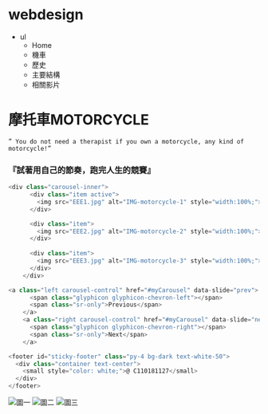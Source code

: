 # webdesign  
* ul  
  * Home  
  *  機車  
  *  歷史  
  *  主要結構  
  *  相關影片  
# 摩托車MOTORCYCLE  
`” You do not need a therapist if you own a motorcycle, any kind of motorcycle!”`  
### 『試著用自己的節奏，跑完人生的競賽』  
```js
<div class="carousel-inner">
      <div class="item active">
        <img src="EEE1.jpg" alt="IMG-motorcycle-1" style="width:100%;">
      </div>

      <div class="item">
        <img src="EEE2.jpg" alt="IMG-motorcycle-2" style="width:100%;">
      </div>
    
      <div class="item">
        <img src="EEE3.jpg" alt="IMG-motorcycle-3" style="width:100%;">
      </div>
    </div>
```

```js
<a class="left carousel-control" href="#myCarousel" data-slide="prev">
      <span class="glyphicon glyphicon-chevron-left"></span>
      <span class="sr-only">Previous</span>
    </a>
    <a class="right carousel-control" href="#myCarousel" data-slide="next">
      <span class="glyphicon glyphicon-chevron-right"></span>
      <span class="sr-only">Next</span>
    </a>
```

```js
<footer id="sticky-footer" class="py-4 bg-dark text-white-50">
  <div class="container text-center">
    <small style="color: white;">@ C110181127</small>
  </div>
</footer>
```
![圖一](EEE1.jpg)
![圖二](EEE2.jpg)
![圖三](EEE3.jpg)


